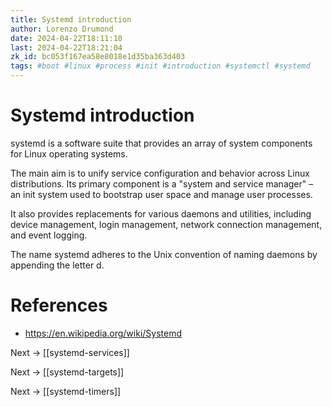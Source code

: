 ```yaml
---
title: Systemd introduction
author: Lorenzo Drumond
date: 2024-04-22T18:11:10
last: 2024-04-22T18:21:04
zk_id: bc053f167ea58e8018e1d35ba363d403
tags: #boot #linux #process #init #introduction #systemctl #systemd
---
```



# Systemd introduction
systemd is a software suite that provides an array of system components for Linux operating systems.

The main aim is to unify service configuration and behavior across Linux distributions. Its primary component is a "system and service manager" – an init system used to bootstrap user space and manage user processes.

It also provides replacements for various daemons and utilities, including device management, login management, network connection management, and event logging.

The name systemd adheres to the Unix convention of naming daemons by appending the letter d.

# References
- https://en.wikipedia.org/wiki/Systemd

Next -> [[systemd-services]]

Next -> [[systemd-targets]]

Next -> [[systemd-timers]]
